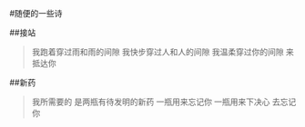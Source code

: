 #随便的一些诗

##接站
>我跑着穿过雨和雨的间隙
>我快步穿过人和人的间隙
>我温柔穿过你的间隙
>来抵达你

##新药
>我所需要的
>是两瓶有待发明的新药
>一瓶用来忘记你
>一瓶用来下决心
>去忘记你